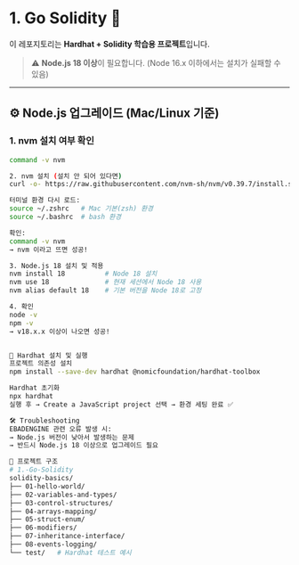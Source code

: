 # 1. Go Solidity 🚀

이 레포지토리는 **Hardhat + Solidity 학습용 프로젝트**입니다.  
> ⚠️ **Node.js 18 이상**이 필요합니다. (Node 16.x 이하에서는 설치가 실패할 수 있음)

---

## ⚙️ Node.js 업그레이드 (Mac/Linux 기준)

### 1. nvm 설치 여부 확인
```bash
command -v nvm

2. nvm 설치 (설치 안 되어 있다면)
curl -o- https://raw.githubusercontent.com/nvm-sh/nvm/v0.39.7/install.sh | bash

터미널 환경 다시 로드:
source ~/.zshrc   # Mac 기본(zsh) 환경
source ~/.bashrc  # bash 환경

확인:
command -v nvm
→ nvm 이라고 뜨면 성공!

3. Node.js 18 설치 및 적용
nvm install 18          # Node 18 설치
nvm use 18              # 현재 세션에서 Node 18 사용
nvm alias default 18    # 기본 버전을 Node 18로 고정

4. 확인
node -v
npm -v
→ v18.x.x 이상이 나오면 성공!


🚀 Hardhat 설치 및 실행
프로젝트 의존성 설치
npm install --save-dev hardhat @nomicfoundation/hardhat-toolbox

Hardhat 초기화
npx hardhat
실행 후 → Create a JavaScript project 선택 → 환경 세팅 완료 ✅

🛠️ Troubleshooting
EBADENGINE 관련 오류 발생 시:
→ Node.js 버전이 낮아서 발생하는 문제
→ 반드시 Node.js 18 이상으로 업그레이드 필요

📂 프로젝트 구조
# 1.-Go-Solidity
solidity-basics/
├── 01-hello-world/
├── 02-variables-and-types/
├── 03-control-structures/
├── 04-arrays-mapping/
├── 05-struct-enum/
├── 06-modifiers/
├── 07-inheritance-interface/
├── 08-events-logging/
└── test/   # Hardhat 테스트 예시

